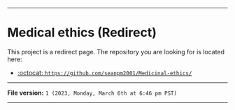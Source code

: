 
***

# Medical ethics (Redirect)

This project is a redirect page. The repository you are looking for is located here:

- [:octocat: `https://github.com/seanpm2001/Medicinal-ethics/`](https://github.com/seanpm2001/Medicinal-ethics/)

***

**File version:** `1 (2023, Monday, March 6th at 6:46 pm PST)`

***
